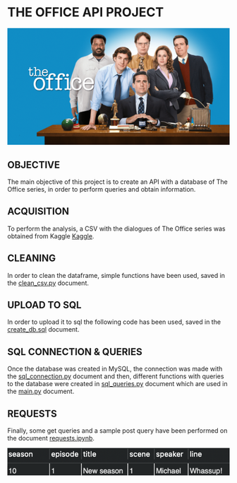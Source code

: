 # THE OFFICE API PROJECT

<img src="/images/the_office.png">

## OBJECTIVE

The main objective of this project is to create an API with a database of The Office series, in order to perform queries and obtain information.

## ACQUISITION

To perform the analysis, a CSV with the dialogues of The Office series was obtained from Kaggle [Kaggle](https://www.kaggle.com/datasets/fabriziocominetti/the-office-lines).

## CLEANING

In order to clean the dataframe, simple functions have been used, saved in the [clean_csv.py](data/clean_csv.py) document.

## UPLOAD TO SQL

In order to upload it to sql the following code has been used, saved in the [create_db.sql](data/create_db.sql) document.

## SQL CONNECTION & QUERIES

Once the database was created in MySQL, the connection was made with the [sql_connection.py](src/sql_connection.py) document and then, different functions with queries to the database were created in [sql_queries.py](src/sql_queries.py) document which are used in the [main.py](main.py) document.

## REQUESTS

Finally, some get queries and a sample post query have been performed on the document [requests.ipynb](src/requests.ipynb).

<img src="/images/post_query.png">
